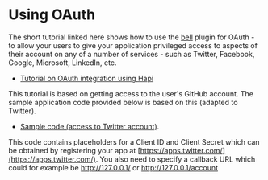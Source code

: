# Using OAuth

The short tutorial linked here shows how to use the [bell](https://www.npmjs.com/package/bell) plugin for OAuth - to allow your users to give your application privileged access to aspects of their account on any of a number of services - such as Twitter, Facebook, Google, Microsoft, LinkedIn, etc.

* [Tutorial on OAuth integration using Hapi](https://www.sitepoint.com/oauth-integration-using-hapi/)

This tutorial is based on getting access to the user's GitHub account.  The sample application code provided below is based on this (adapted to Twitter).

* [Sample code (access to Twitter account)](archive/oauth-twitter.zip). 

This code contains placeholders for a Client ID and Client Secret which can be obtained by registering your app at [https://apps.twitter.com/](https://apps.twitter.com/). You also need to specify a callback URL which could for example be http://127.0.0.1/ or http://127.0.0.1/account